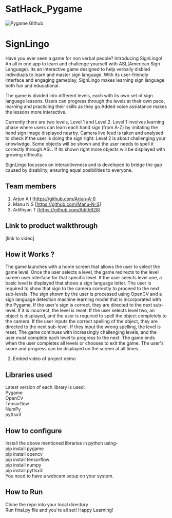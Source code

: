 # SatHack_Pygame

![Pygame GIthub](https://user-images.githubusercontent.com/64391274/229285417-80d68655-4282-4a33-87a2-20723c8dfcb0.png)

# SignLingo

Have you ever seen a game for non verbal people? 
Introducing SignLingo! An all in one app to learn and challenge yourself with ASL(American Sign Language).
Its an interactive game designed to help verbally disbled individuals to learn and master sign language. With its user-friendly interface and engaging gameplay, SignLingo makes learning sign language both fun and educational.

The game is divided into different levels, each with its own set of sign language lessons. Users can progress through the levels at their own pace, learning and practicing their skills as they go.Added voice assistance makes the lessons more interactive.

Currently there are two levels, Level 1 and Level 2.
Level 1 involves learning phase where users can learn each hand sign (from A-Z) by imitating the hand sign image displayed nearby.
Camera live feed is taken and analysed to check if the user is doing the sign right.
Level 2 is about challenging your knowlwdge. Some objects will be shown and the user needs to spell it correctly through ASL. If its shown right more objects will be displayed with growing difficulty.

SignLingo focusses on interactiveness and  is developed to bridge the gap caused by disability, ensuring equal posibilities to everyone. 

## Team members
1. Arjun A I [https://github.com/Arjun-A-I]
2. Manu N S [https://github.com/Manu-N-S]
3. Adithyan T [https://github.com/Adith628]

## Link to product walkthrough
[link to video]

## How it Works ?

The game launches with a home screen that allows the user to select the game level.
Once the user selects a level, the game redirects to the level screen user interface for that specific level.
If the user selects level one, a basic level is displayed that shows a sign language letter.
The user is required to show that sign to the camera correctly to proceed to the next sub-levels.
The sign shown by the user is processed using OpenCV and a sign language detection machine learning model that is incorporated with the Pygame.
If the user's sign is correct, they are directed to the next sub-level. If it is incorrect, the level is reset.
If the user selects level two, an object is displayed, and the user is required to spell the object completely to the camera.
If the user inputs the correct spelling of the object, they are directed to the next sub-level. If they input the wrong spelling, the level is reset.
The game continues with increasingly challenging levels, and the user must complete each level to progress to the next.
The game ends when the user completes all levels or chooses to exit the game.
The user's score and progress can be displayed on the screen at all times.  


2. Embed video of project demo

## Libraries used
Latest version of each library is used:  
Pygame  
OpenCV  
Tensorflow  
NumPy  
pyttsx3  

## How to configure
Install the above mentioned libraries in python using-  
pip install pygame  
pip install opencv  
pip install tensorflow  
pip install numpy  
pip install pyttsx3  
You need to have a webcam setup on your system.

## How to Run
Clone the repo into your local directory  
Run final.py file and you're all set!
Happy Learning!
